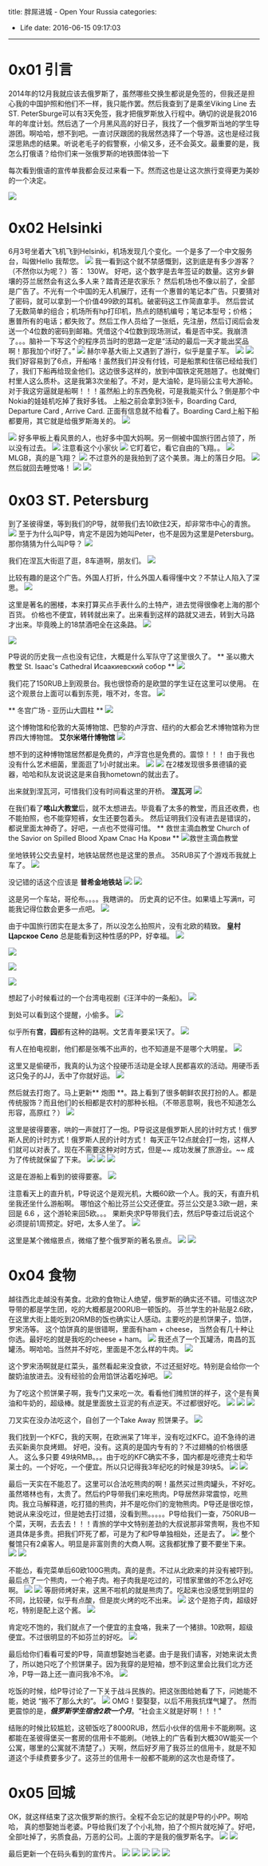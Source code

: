 title: 胖屌进城 - Open Your Russia
categories:
  - Life
date: 2016-06-15 09:17:03
---
# 0x01 引言
2014年的12月我就应该去俄罗斯了，虽然哪些交换生都说是免签的，但我还是担心我的中国护照和他们不一样，我只能作罢。然后我查到了是乘坐Viking Line 去ST. PeterSburge可以有3天免签，我才把俄罗斯放入行程中。确切的说是我2016年的年度计划。然后选了一个月黑风高的好日子，我找了一个俄罗斯当地的学生导游团。啊哈哈，想不到吧。一直讨厌跟团的我居然选择了一个导游。这也是经过我深思熟虑的结果。听说老毛子的假警察，小偷又多，还不会英文。最重要的是，我怎么打俄语？给你们来一张俄罗斯的地铁图体验一下 

每次看到俄语的宣传单我都会反过来看一下。然而这也是让这次旅行变得更为美妙的一个决定。

<!--more-->

![](http://7xnueu.com1.z0.glb.clouddn.com/2016/06/russiametro.png) 


# 0x02 Helsinki
6月3号坐着大飞机飞到Helsinki，机场发现几个变化。一个是多了一个中文服务台，叫做Hello 我帮您。
![](http://7xnueu.com1.z0.glb.clouddn.com/2016/06/00.jpg)
我一看到这个就不禁感慨到，这到底是有多少游客？（不然你以为呢？）答： 130W。 好吧，这个数字是去年签证的数量。这穷乡僻壤的芬兰居然会有这么多人来？踏青还是农家乐？
然后机场也不像以前了，全部是广告了。不光有一个中国的无人机展厅，还有一个惠普的笔记本广告。只要猜对了密码，就可以拿到一个价值499欧的耳机。破密码这工作简直拿手。 然后尝试了无数简单的组合；机场所有hp打印机，热点的随机编号；笔记本型号；价格；惠普所有的电话；都失败了。然后工作人员给了一张纸，先注册，然后订阅后会发送一个4位数的密码到邮箱。凭借这个4位数到现场测试，看是否中奖。我崩溃了。。。脑补一下写这个的程序员当时的思路一定是“活动的最后一天才能出奖品啊！那我加个if好了。”
![](http://7xnueu.com1.z0.glb.clouddn.com/2016/06/0.jpg)
赫尔辛基大街上又遇到了游行，似乎是童子军。
![](http://7xnueu.com1.z0.glb.clouddn.com/2016/06/1.jpg)
![](http://7xnueu.com1.z0.glb.clouddn.com/2016/06/2.jpg)
我们好容易到了6点，开船咯！虽然我们并没有付钱，可是船票和住宿已经给我们了，我们下船再给现金他们。这边很多这样的，放到中国铁定死翘翘了。也就俺们村里人这么质朴。这是我第3次坐船了。不对，是大油轮，是玛丽公主号大游轮。对于我这穷逼就是船啊！！！虽然船上的东西免税，可是我能买什么？倒是那个中Nokia的娃娃机吃掉了我好多钱。
上船之前会拿到3张卡，Boarding Card, Departure Card , Arrive Card. 正面有信息就不给看了。Boarding Card上船下船都要用，其它就是给俄罗斯海关的。
![](http://7xnueu.com1.z0.glb.clouddn.com/2016/06/46.jpg)

![](http://7xnueu.com1.z0.glb.clouddn.com/2016/06/3.jpg)
好多甲板上看风景的人，也好多中国大妈啊。另一侧被中国旅行团占领了，所以没有过去。
![](http://7xnueu.com1.z0.glb.clouddn.com/2016/06/5.jpg)
注意看这个小家伙
![](http://7xnueu.com1.z0.glb.clouddn.com/2016/06/4.jpg)
它盯着它，看它自由的飞翔。。
![](http://7xnueu.com1.z0.glb.clouddn.com/2016/06/7.jpg)
MLGB，真的是飞翔？
![](http://7xnueu.com1.z0.glb.clouddn.com/2016/06/8.jpg)
不过意外的是我拍到了这个美景。海上的落日夕阳。
![](http://7xnueu.com1.z0.glb.clouddn.com/2016/06/9.jpg)
然后就回去睡觉咯！
![](http://7xnueu.com1.z0.glb.clouddn.com/2016/06/10.jpg)
![](http://7xnueu.com1.z0.glb.clouddn.com/2016/06/6.jpg)

# 0x03 ST. Petersburg
到了圣彼得堡，等到我们的P导，就带我们去10欧住2天，却非常市中心的青旅。
![](http://7xnueu.com1.z0.glb.clouddn.com/2016/06/55.jpg)
至于为什么叫P导，肯定不是因为她叫Peter，也不是因为这里是Petersburg。那你猜猜为什么叫P导？
![](http://7xnueu.com1.z0.glb.clouddn.com/2016/06/54.jpg)


我们在涅瓦大街逛了逛，8车道啊，朋友们。
![](http://7xnueu.com1.z0.glb.clouddn.com/2016/06/36.jpg)

比较有趣的是这个广告。外国人打折，什么外国人看得懂中文？不禁让人陷入了深思。
![](http://7xnueu.com1.z0.glb.clouddn.com/2016/06/34.jpg)

这里是著名的圈楼，本来打算买点手表什么的土特产，进去觉得很像老上海的那个百货。
价格也不便宜，转转就出来了。出来看到这样的路就又进去，转到大马路才出来。毕竟晚上的18禁酒吧全在这条路。
![](http://7xnueu.com1.z0.glb.clouddn.com/2016/06/35.jpg)


![](http://7xnueu.com1.z0.glb.clouddn.com/2016/06/13.jpg)

P导说的历史我一点也没有记住，大概是什么军队守了这里很久了。
** 圣以撒大教堂 St. Isaac's Cathedral Исаакиевский собор **
![](http://7xnueu.com1.z0.glb.clouddn.com/2016/06/11.jpg)

我们花了150RUB上到观景台。我也很惊奇的是欧盟的学生证在这里可以使用。
在这个观景台上面可以看到东莞，哦不对，冬宫。
![](http://7xnueu.com1.z0.glb.clouddn.com/2016/06/12.jpg)

** 冬宫广场 - 亚历山大圆柱 **
![](http://7xnueu.com1.z0.glb.clouddn.com/2016/06/15.jpg)

这个博物馆和伦敦的大英博物馆、巴黎的卢浮宫、纽约的大都会艺术博物馆称为世界四大博物馆。
**艾尔米塔什博物馆**
![](http://7xnueu.com1.z0.glb.clouddn.com/2016/06/16.jpg)

想不到的这种博物馆居然都是免费的，卢浮宫也是免费的。震惊！！！ 由于我也没有什么艺术细菌，里面逛了1小时就出来。
![](http://7xnueu.com1.z0.glb.clouddn.com/2016/06/17.jpg)
![](http://7xnueu.com1.z0.glb.clouddn.com/2016/06/18.jpg)
在2楼发现很多景德镇的瓷器，哈哈和队友说说这是来自我hometown的就出去了。

出来就到涅瓦河，可惜我们没有时间看这里的开桥。
**涅瓦河**
![](http://7xnueu.com1.z0.glb.clouddn.com/2016/06/14.jpg)

在我们看了**喀山大教堂**后，就不太想进去。毕竟看了太多的教堂，而且还收费，也不能拍照，也不能穿短裤，女生还要包着头。
然后证明我们没有进去是错误的，都说里面太神奇了。好吧，一点也不觉得可惜。
** 救世主滴血教堂 Church of the Savior on Spilled Blood Xрам Спас На Крови **
![救世主滴血教堂](http://7xnueu.com1.z0.glb.clouddn.com/2016/06/56.jpg)

坐地铁转公交去皇村，地铁站居然也是这里的景点。
35RUB买了个游戏币我就上车了。
![](http://7xnueu.com1.z0.glb.clouddn.com/2016/06/31.jpg)

没记错的话这个应该是
**普希金地铁站**
![](http://7xnueu.com1.z0.glb.clouddn.com/2016/06/21.jpg)
![](http://7xnueu.com1.z0.glb.clouddn.com/2016/06/23.jpg)

这是另一个车站，哥伦布。。。。我瞎讲的。
历史真的记不住。如果墙上写满π，可能我记得位数会更多一点吧。
![](http://7xnueu.com1.z0.glb.clouddn.com/2016/06/22.jpg)

由于中国旅行团实在是太多了，所以没怎么拍照片，没有北欧的精致。
**皇村Царское Село**
总是能看到这种性感的PP，好幸福。
![](http://7xnueu.com1.z0.glb.clouddn.com/2016/06/24.jpg)

![](http://7xnueu.com1.z0.glb.clouddn.com/2016/06/25.jpg)

![](http://7xnueu.com1.z0.glb.clouddn.com/2016/06/26.jpg)

![](http://7xnueu.com1.z0.glb.clouddn.com/2016/06/27.jpg)

想起了小时候看过的一个台湾电视剧《汪洋中的一条船》。
![](http://7xnueu.com1.z0.glb.clouddn.com/2016/06/28.jpg)

到处可以看到这个提醒，小偷多。
![](http://7xnueu.com1.z0.glb.clouddn.com/2016/06/29.jpg)

似乎所有**宫**，**园**都有这种的路啊。文艺青年要呆1天了。
![](http://7xnueu.com1.z0.glb.clouddn.com/2016/06/30.jpg)

有人在拍电视剧，他们都是张嘴不出声的，也不知道是不是哪个大明星。
![](http://7xnueu.com1.z0.glb.clouddn.com/2016/06/37.jpg)

这里又是偷硬币，我真的认为这个投硬币活动是全球人民都喜欢的活动。用硬币丢这只兔子的JJ，丢中了你就好运。
![](http://7xnueu.com1.z0.glb.clouddn.com/2016/06/38.jpg)

然后就去打炮了。马上更新** 炮图 **。路上看到了很多朝鲜农民打扮的人。都是传统服饰？而且他们的长相都是农村的那种长相。（不带恶意啊，我也不知道怎么形容，高原红？）
![](http://7xnueu.com1.z0.glb.clouddn.com/2016/06/40.jpg)

这里是彼得要塞，哄的一声就打了一炮。P导说这是俄罗斯人民的计时方式！俄罗斯人民的计时方式！俄罗斯人民的计时方式！
每天正午12点就会打一炮，这样人们就可以对表了。现在不需要这种对时方式，但是~~ 成功发展了旅游业。~~ 成为了传统就保留了下来。
![](http://7xnueu.com1.z0.glb.clouddn.com/2016/06/41.jpg)
![](http://7xnueu.com1.z0.glb.clouddn.com/2016/06/42.jpg)
![](http://7xnueu.com1.z0.glb.clouddn.com/2016/06/a.gif)



这是在游船上看到的彼得要塞。
![](http://7xnueu.com1.z0.glb.clouddn.com/2016/06/19.jpg)

注意看天上的直升机，P导说这个是观光机，大概60欧一个人。我的天，有直升机坐我还坐什么游船啊。
哪怕这个船比芬兰公交还便宜。芬兰公交是3.3欧一趟，来回是 6.6 ，这个游轮来回5欧。。。
果断央求P导带我们去，然后P导查过后说这个必须提前1周预定。好吧，太多人坐了。
![](http://7xnueu.com1.z0.glb.clouddn.com/2016/06/39.jpg)


这里是某个微缩景点，微缩了整个俄罗斯的著名景点。
![](http://7xnueu.com1.z0.glb.clouddn.com/2016/06/43.jpg)
![](http://7xnueu.com1.z0.glb.clouddn.com/2016/06/44.jpg)


# 0x04 食物
越往西北走越没有美食。北欧的食物让人绝望，俄罗斯的确实还不错。可惜这次P导带的都是学生团，吃的大概都是200RUB一顿饭的。
芬兰学生的补贴是2.6欧，在这里大街上能吃到20RMB的饭也确实让人感动。主要吃的是煎饼果子，馅饼，罗宋汤等。
这个馅饼真的是很错啊，里面有ham + cheese， 当然会有几十种让你选。最好吃的就是我吃的cheese + ham。
![](http://7xnueu.com1.z0.glb.clouddn.com/2016/06/60.jpg)
我还点了一个瓦罐汤，南昌的瓦罐汤。啊哈哈。当然并不好吃，里面是不怎么样的牛肉。
![](http://7xnueu.com1.z0.glb.clouddn.com/2016/06/78.jpg)

这个罗宋汤啊就是红菜头，虽然看起来没食欲，不过还挺好吃。特别是会给你一个酸奶油放进去。没有经验的会用馅饼沾着吃掉吧。
![](http://7xnueu.com1.z0.glb.clouddn.com/2016/06/77.jpg)

为了吃这个煎饼果子啊，我专门又来吃一次。看看他们摊煎饼的样子，这个是有黄油和牛奶的，超级棒。就是里面放土豆泥的有点逆天。不过都很好吃。
![](http://7xnueu.com1.z0.glb.clouddn.com/2016/06/66.jpg)
![](http://7xnueu.com1.z0.glb.clouddn.com/2016/06/67.jpg)
![](http://7xnueu.com1.z0.glb.clouddn.com/2016/06/68.jpg)

刀叉实在没办法吃这个，自创了一个Take Away 煎饼果子。
![](http://7xnueu.com1.z0.glb.clouddn.com/2016/06/69.jpg)

我们找到一个KFC，我的天啊，在欧洲呆了1年半，没有吃过KFC。迫不急待的进去买新奥尔良烤翅。
好吧，没有。这真的是国内专有的？不过翅桶的价格很感人。 这么多只要 49块RMB。。。由于吃的KFC确实不多，国内都是吃德克士和华莱士的。一个好吃，一个便宜。所以只记得我3年纪吃的时候是39块5。
![](http://7xnueu.com1.z0.glb.clouddn.com/2016/06/70.jpg)
![](http://7xnueu.com1.z0.glb.clouddn.com/2016/06/61.jpg)

最后一天实在不能忍了。这里可以合法吃熊肉的啊！虽然买过熊肉罐头，不好吃。虽然塔林也有，太贵了。然后约P导带我们来吃熊肉。P导居然非常震惊，吃熊肉。我立马解释道，吃打猎的熊肉，并不是吃你们的宠物熊肉。P导还是很吃惊，她说从来没吃过，但是她去打过猎，没看到熊。。。。。P导给我们一查，750RUB一个菜，天啊，去去去！！！青旅的学中文特别差劲的大叔说那非常贵啊，我也不知道具体是多贵。把我们吓死了都，可是为了和P导单独相处，还是去了。
![](http://7xnueu.com1.z0.glb.clouddn.com/2016/06/62.jpg)
整个餐馆只有2桌客人。明显是非富则贵的大商人啊。这我都犹豫了要不要坐下来。
![](http://7xnueu.com1.z0.glb.clouddn.com/2016/06/63.jpg)
![](http://7xnueu.com1.z0.glb.clouddn.com/2016/06/64.jpg)

不能怂，看完菜单后60欧100G熊肉。真的是贵。不过从北欧来的并没有被吓到。最后点了一个熊肉，一个袍子肉。袍子肉我是吃过的，可惜家里做的不怎么好吃啊。
![](http://7xnueu.com1.z0.glb.clouddn.com/2016/06/72.jpg)
![](http://7xnueu.com1.z0.glb.clouddn.com/2016/06/73.jpg)
等厨师烤好来，这黑不啦机的就是熊肉了。吃起来也没感觉到明显的不同，比较硬，似乎有点酸，但是炭火烤的吃不出来。
![](http://7xnueu.com1.z0.glb.clouddn.com/2016/06/74.jpeg)
这个是狍子肉，超级好吃，特别是配上这个酱。
![](http://7xnueu.com1.z0.glb.clouddn.com/2016/06/75.jpeg)

肯定吃不饱的，我们就点了一个便宜的主食咯，我来了一个猪排。10欧啊，超级便宜。不过很明显的不如芬兰的好吃。
![](http://7xnueu.com1.z0.glb.clouddn.com/2016/06/65.jpg)

最后给你们看看可爱的P导，简直想娶她当老婆。由于是我们请客，对她来说太贵了，所以她只吃了个煎饼果子。因为我穿的是短袖，想不到这里会比我们北方还冷，P导一路上还一直问我冷不冷。
![](http://7xnueu.com1.z0.glb.clouddn.com/2016/06/71.jpg)

吃饭的时候，给P导讨论了一下关于战斗民族的。把这张图给她看了下，问她能不能，她说 “搬不了那么大的”。
![](http://7xnueu.com1.z0.glb.clouddn.com/2016/06/91.jpg)
OMG！娶娶娶，以后不用我抗煤气罐了。
然而更震惊的是，***俄罗斯学生宿舍2欧一个月***。“社会主义就是好啊！！！"

结账的时候比较尴尬，这顿饭吃了8000RUB，然后小伙伴的信用卡不能刷啊。这都能在圣彼得堡买一套房的信用卡不能刷。（地铁上的广告看到大概30W能买一个公寓，哪里的公寓就不清楚了。）天啊，然后好歹用了我芬兰的信用卡，就是不知道这个手续费要多少了。这芬兰的信用卡一般都不能刷的这次也是奇怪了。

# 0x05 回城
OK，就这样结束了这次俄罗斯的旅行。全程不会忘记的就是P导的小PP。啊哈哈， 真的想娶她当老婆。P导给我们发了个小礼物，拍了个照片就吃掉了。好吧，全部吐掉了，劣质食品，万恶的公司。上面的字是我的俄罗斯名字。
![](http://7xnueu.com1.z0.glb.clouddn.com/2016/06/90.jpg)
![](http://7xnueu.com1.z0.glb.clouddn.com/2016/06/45.jpg)

最后更新一个在码头看到的宣传片。
![](http://7xnueu.com1.z0.glb.clouddn.com/2016/06/79.jpg)
![](http://7xnueu.com1.z0.glb.clouddn.com/2016/06/80.jpg)
![](http://7xnueu.com1.z0.glb.clouddn.com/2016/06/81.jpg)
![](http://7xnueu.com1.z0.glb.clouddn.com/2016/06/83.jpg)
![](http://7xnueu.com1.z0.glb.clouddn.com/2016/06/84.jpg)

